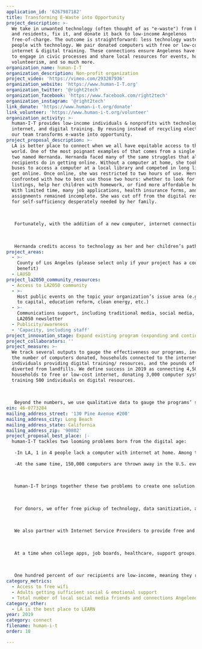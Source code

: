 ```yaml
---
application_id: '6267987182'
title: Transforming E-Waste into Opportunity
project_description: >-
  We take in unwanted technology (often thought of as "e-waste") from businesses
  and residents, fix it, and donate it back to low-income Angelenos
  free-of-charge. The outcome is straightforward: less technology waste and more
  people with technology. We pair donated computers with free or low-cost
  internet & digital training. These connections ensure Angelenos have the means
  to engage in civic processes and share local resources for events, housing,
  volunteerism, and so much more.
organization_name: human-I-T
organization_description: Non-profit organization
project_video: 'https://vimeo.com/293207936'
organization_website: 'https://www.human-I-T.org'
organization_twitter: '@right2tech'
organization_facebook: 'https://www.facebook.com/right2tech'
organization_instagram: '@right2tech'
link_donate: 'https://www.human-i-t.org/donate'
link_volunteer: 'https://www.human-i-t.org/volunteer'
organization_activity: >-
  human-I-T provides low-income individuals & nonprofits with technology,
  internet, and digital training. By reusing instead of recycling electronics,
  our team transforms e-waste into opportunity.
project_proposal_description: >-
  LA is better place to connect when we all have equitable access to the digital
  world. One of the most poignant examples of that comes from a single mother of
  two named Hernanda. Hernanda faced many of the same struggles that all of our
  recipients do in getting online. Without a computer at home, she took two
  buses to access a computer at a local library and competed in long lines to
  get online. Once online, she was restricted to two hours of use. Hernanda was
  confronted with how to best use those two hours: whether to look for new job
  listings, help her children with homework, or find more affordable housing.
  With limited time, many job applications, health insurance forms, and school
  assignments remained incomplete. She was cut off from the digital resources
  for self-sufficiency desperately needed by her family. 
   
   
   
   Fortunately, with the addition of a new computer, internet connection, and digital literacy training from human-I-T, Hernanda was able to allocate proper time to job searching, helping children with their online homework, and accessing digital social services. Since receiving the donation, she gained employment at a rate of three additional dollars per hour, increasing her household revenue by $4,000 every year. She also became more engaged in her local neighborhood association with the encouragement of digital literacy training, helping to orchestrate Long Beach’s tree planting campaign. Through it all, she was able to move off of government assistance and forge a path towards self-sufficiency. 
   
   
   
   Hernanda credits access to technology as her and her children’s path upward: “This program help[ed] my son with school tremendously. He was able to get ahead on his math and reading. He got a academic award for math and met all the AR reading goal for the first time this school year. And for me, I am taking 3 online classes right now which is so convenient for me cause [I] am able to be more active with my sons school activities and sports. It's also helpful for applying for jobs and setting up a resume. I've learned so much on this new technology, both about politics and my local news."
project_areas:
  - >-
    County of Los Angeles (please select only if your project has a countywide
    benefit)
  - LAUSD
project_la2050_community_resources:
  - Access to LA2050 community
  - >-
    Host public events on the topic your organization’s issue area (e.g. access
    to capital, education reform, clean energy, etc.) 
  - >-
    Communications support, including traditional media, social media, and
    LA2050 newsletter
  - Publicity/awareness
  - 'Capacity, including staff'
project_innovation_stage: Expand existing program (expanding and continuing ongoing successful projects)
project_collaborators: ''
project_measure: >-
  We track several outputs to gauge the effectiveness our programs, including
  the number of computers donated, households connected to the internet,
  individuals providing digital training/ resources, and the pounds of e-waste
  diverted from landfills. We define success in 2019 as connecting 4,500
  households to free or low-cost internet, donating 3,000 computer systems, and
  training 500 individuals on digital resources. 
   
   
   
   Beyond the numbers, we use qualitative data to gauge the programs’ success. Our Programs Manager conducts post-donation surveys to measure how each connection makes an impact on users’ lives. We collect data about how many households use the device to apply to college, find affordable housing, secure new jobs, establish permanent residency, increase their social network, and access social services. Success is achieved when over 95% of recipients use their connection towards one of those goals, therefore increasing their presence in the community.
ein: 46-0773284
mailing_address_street: '130 Pine Avenue #200'
mailing_address_city: Long Beach
mailing_address_state: California
mailing_address_zip: '90802'
project_proposal_best_place: |-
  human-I-T tackles two looming problems born from the digital age:
   
   -In LA, 1 in 4 people lack a computer with internet at home. Among the least connected are low-income people and people of color. Offline households are locked out from local resources that live online - including support groups, cultural events, job opportunities, transit-accessible housing, and voter records. 
   
   -At the same time, 150,000 computers are thrown away in the U.S. every day. These computers are referred to as e-waste - the fastest growing waste stream in the world. E-waste is teeming with toxic chemicals that deteriorate our air and soil quality. It causes severe health problems for residents living near landfills.
   
   
   
   human-I-T brings together these two problems to create one solution. We take in unwanted technology, refurbish it, and donate it back out to low-income households. Computers are coupled with access to wifi and digital training so recipients can tap into all of the opportunity that exists online. 
   
   
   
   For donors, we offer free pickup of technology, data sanitization, and a tax-deductible receipt for each item. Partners include the likes of County of Los Angeles and USC. Technology is then transported to our warehouse, where IT Staff refurbish items for donation. As items are repurposed, staff trains volunteers how to repair hardware components & administer technical support. This vocational training program completes the cycle in which excess technology from Angeleno consumers are repurposed by community members and later donated to low-income households in LA. This community-driven approach inspires the entire community to create impact by donating their unwanted goods to someone who desperately needs it.
   
   
   
   We also partner with Internet Service Providers to provide free and discount internet (starting at $10/month) to qualified low-income households. Our team outreaches to communities about options available to them, qualifies them for offers based on income and territory, educates about the different speeds available, and provides neutral guidance on what suits their needs best. human-I-T offers ongoing technical support to troubleshoot any hardware or software issues thereafter.
   
   
   
   At a time when college apps, job boards, healthcare, support groups, & volunteer opportunities are hosted digitally, human-I-T is committed to getting underserved populations plugged in. With every connection, low-income individuals are granted a seat at today’s digital table. Digital training then provides access to a world of transit-accessible housing, employment, public gatherings, emotional support networks, and government records. 
   
   
   
   One hundred percent of our recipients are low-income, meaning they receive some form of government assistance or have an income 200% the poverty threshold. Our recipients include students, veterans, persons with disabilities, single mothers, and LGBT shelters among others.
category_metrics:
  - Access to free wifi
  - Adults getting sufficient social & emotional support
  - Total number of local social media friends and connections Angelenos have
category_other:
  - LA is the best place to LEARN
year: 2019
category: connect
filename: human-i-t
order: 10

---
```

